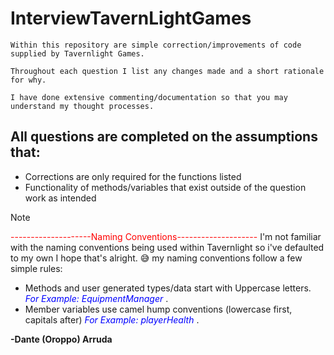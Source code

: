 # InterviewTavernLightGames
    Within this repository are simple correction/improvements of code supplied by Tavernlight Games.
    
    Throughout each question I list any changes made and a short rationale for why.

    I have done extensive commenting/documentation so that you may understand my thought processes.

## All questions are completed on the assumptions that:

- Corrections are only required for the functions listed
- Functionality of methods/variables that exist outside of the question work as intended


> [!NOTE]
>   <span style="color:red">--------------------Naming Conventions--------------------</span>
>    I'm not familiar with the naming conventions being used within Tavernlight so i've defaulted to my own
>    I hope that's alright. 😅 my naming conventions follow a few simple rules:
>
>    - Methods and user generated types/data start with Uppercase letters. <span style="color:blue">*For Example: EquipmentManager* </span>.
>    - Member variables use camel hump conventions (lowercase first, capitals after) <span style="color:blue">*For Example: playerHealth* </span>.

**-Dante (Oroppo) Arruda**